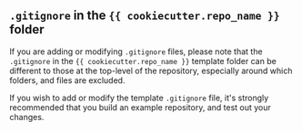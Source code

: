 ```{include} ../../../../../{{ cookiecutter.repo_name }}/docs/contributor_guide/updating_gitignore.md
```

## `.gitignore` in the `{{ cookiecutter.repo_name }}` folder

If you are adding or modifying `.gitignore` files, please note that the `.gitignore` in the
`{{ cookiecutter.repo_name }}` template folder can be different to those at the top-level of the repository,
especially around which folders, and files are excluded.

If you wish to add or modify the template `.gitignore` file, it's strongly recommended that you build an example
repository, and test out your changes.
